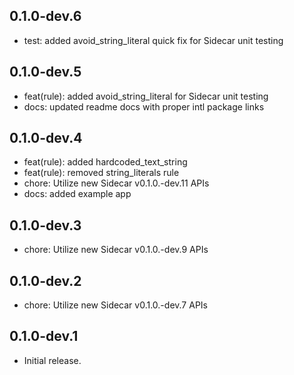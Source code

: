 ## 0.1.0-dev.6

- test: added avoid_string_literal quick fix for Sidecar unit testing

## 0.1.0-dev.5

- feat(rule): added avoid_string_literal for Sidecar unit testing
- docs: updated readme docs with proper intl package links

## 0.1.0-dev.4

- feat(rule): added hardcoded_text_string
- feat(rule): removed string_literals rule
- chore: Utilize new Sidecar v0.1.0.-dev.11 APIs
- docs: added example app

## 0.1.0-dev.3

- chore: Utilize new Sidecar v0.1.0.-dev.9 APIs

## 0.1.0-dev.2

- chore: Utilize new Sidecar v0.1.0.-dev.7 APIs

## 0.1.0-dev.1

- Initial release.
